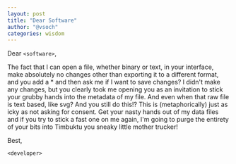 ```yaml
---
layout: post
title: "Dear Software"
author: "@vsoch"
categories: wisdom
---
```


Dear `<software>`,<br>

The fact that I can open a file, whether binary or text, in your interface, make absolutely no changes other than exporting it to a different format, and you add a * and then ask me if I want to save changes? I didn't make any changes, but you clearly took me opening you as an invitation to stick your grubby hands into the metadata of my file. And even when that raw file is text based, like svg? And you still do this!? This is (metaphorically) just as icky as not asking for consent. Get your nasty hands out of my data files and if you try to stick a fast one on me again, I'm going to purge the entirety of your bits into Timbuktu you sneaky little mother trucker!<br>

Best,<br>

`<developer>`<br>
